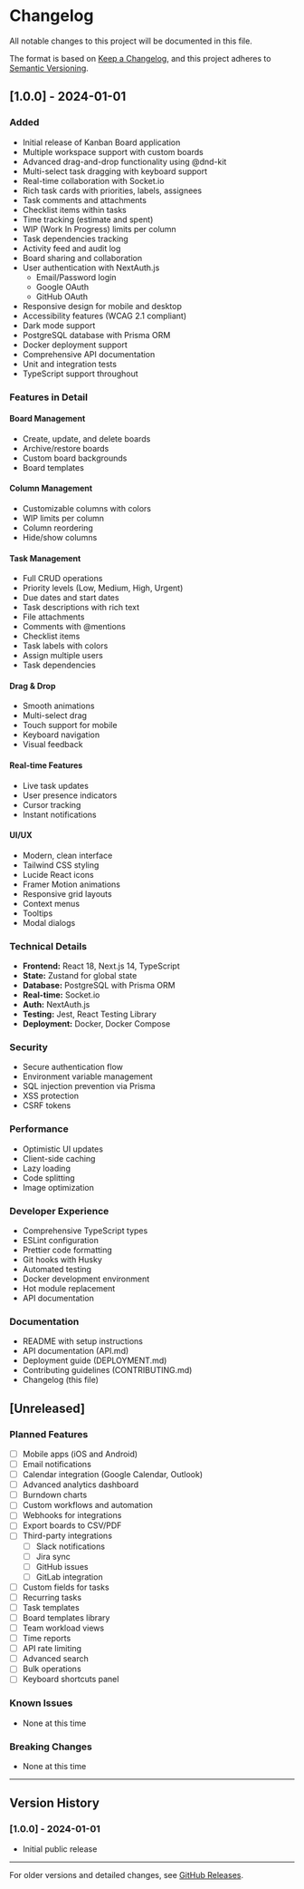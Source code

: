 # Changelog

All notable changes to this project will be documented in this file.

The format is based on [Keep a Changelog](https://keepachangelog.com/en/1.0.0/),
and this project adheres to [Semantic Versioning](https://semver.org/spec/v2.0.0.html).

## [1.0.0] - 2024-01-01

### Added
- Initial release of Kanban Board application
- Multiple workspace support with custom boards
- Advanced drag-and-drop functionality using @dnd-kit
- Multi-select task dragging with keyboard support
- Real-time collaboration with Socket.io
- Rich task cards with priorities, labels, assignees
- Task comments and attachments
- Checklist items within tasks
- Time tracking (estimate and spent)
- WIP (Work In Progress) limits per column
- Task dependencies tracking
- Activity feed and audit log
- Board sharing and collaboration
- User authentication with NextAuth.js
  - Email/Password login
  - Google OAuth
  - GitHub OAuth
- Responsive design for mobile and desktop
- Accessibility features (WCAG 2.1 compliant)
- Dark mode support
- PostgreSQL database with Prisma ORM
- Docker deployment support
- Comprehensive API documentation
- Unit and integration tests
- TypeScript support throughout

### Features in Detail

#### Board Management
- Create, update, and delete boards
- Archive/restore boards
- Custom board backgrounds
- Board templates

#### Column Management
- Customizable columns with colors
- WIP limits per column
- Column reordering
- Hide/show columns

#### Task Management
- Full CRUD operations
- Priority levels (Low, Medium, High, Urgent)
- Due dates and start dates
- Task descriptions with rich text
- File attachments
- Comments with @mentions
- Checklist items
- Task labels with colors
- Assign multiple users
- Task dependencies

#### Drag & Drop
- Smooth animations
- Multi-select drag
- Touch support for mobile
- Keyboard navigation
- Visual feedback

#### Real-time Features
- Live task updates
- User presence indicators
- Cursor tracking
- Instant notifications

#### UI/UX
- Modern, clean interface
- Tailwind CSS styling
- Lucide React icons
- Framer Motion animations
- Responsive grid layouts
- Context menus
- Tooltips
- Modal dialogs

### Technical Details
- **Frontend:** React 18, Next.js 14, TypeScript
- **State:** Zustand for global state
- **Database:** PostgreSQL with Prisma ORM
- **Real-time:** Socket.io
- **Auth:** NextAuth.js
- **Testing:** Jest, React Testing Library
- **Deployment:** Docker, Docker Compose

### Security
- Secure authentication flow
- Environment variable management
- SQL injection prevention via Prisma
- XSS protection
- CSRF tokens

### Performance
- Optimistic UI updates
- Client-side caching
- Lazy loading
- Code splitting
- Image optimization

### Developer Experience
- Comprehensive TypeScript types
- ESLint configuration
- Prettier code formatting
- Git hooks with Husky
- Automated testing
- Docker development environment
- Hot module replacement
- API documentation

### Documentation
- README with setup instructions
- API documentation (API.md)
- Deployment guide (DEPLOYMENT.md)
- Contributing guidelines (CONTRIBUTING.md)
- Changelog (this file)

## [Unreleased]

### Planned Features
- [ ] Mobile apps (iOS and Android)
- [ ] Email notifications
- [ ] Calendar integration (Google Calendar, Outlook)
- [ ] Advanced analytics dashboard
- [ ] Burndown charts
- [ ] Custom workflows and automation
- [ ] Webhooks for integrations
- [ ] Export boards to CSV/PDF
- [ ] Third-party integrations
  - [ ] Slack notifications
  - [ ] Jira sync
  - [ ] GitHub issues
  - [ ] GitLab integration
- [ ] Custom fields for tasks
- [ ] Recurring tasks
- [ ] Task templates
- [ ] Board templates library
- [ ] Team workload views
- [ ] Time reports
- [ ] API rate limiting
- [ ] Advanced search
- [ ] Bulk operations
- [ ] Keyboard shortcuts panel

### Known Issues
- None at this time

### Breaking Changes
- None at this time

---

## Version History

### [1.0.0] - 2024-01-01
- Initial public release

---

For older versions and detailed changes, see [GitHub Releases](https://github.com/yourorg/kanban-board/releases).

